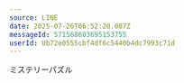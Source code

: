 ```yaml
---
source: LINE
date: 2025-07-26T06:52:20.087Z
messageId: 571568603695153755
userId: Ub72e0555cbf4df6c5440b4dc7993c71d
---
```


ミステリーパズル